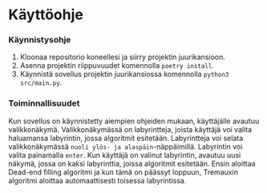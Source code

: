 # Käyttöohje
### Käynnistysohje
1.  Kloonaa repositorio koneellesi ja siirry projektin juurikansioon.
2.  Asenna projektin riippuvuudet komennolla `poetry install`.
3.  Käynnistä sovellus projektin juurikansiossa komennolla `python3 src/main.py`.

### Toiminnallisuudet
Kun sovellus on käynnistetty aiempien ohjeiden mukaan, käyttäjälle avautuu valikkonäkymä. Valikkonäkymässä on labyrintteja, joista käyttäjä voi valita haluamansa labyrintin, jossa algoritmit esitetään. Labyrintteja voi selata valikkonäkymässä `nuoli ylös- ja alaspäin`-näppäimillä. Labyrintin voi valita painamalla `enter`. Kun käyttäjä on valinut labyrintin, avautuu uusi näkymä, jossa on kaksi labyrinttia, joissa algoritmit esitetään. Ensin aloittaa Dead-end filling algoritmi ja kun tämä on päässyt loppuun, Tremauxin algoritmi aloittaa automaattisesti toisessa labyrintissa.
